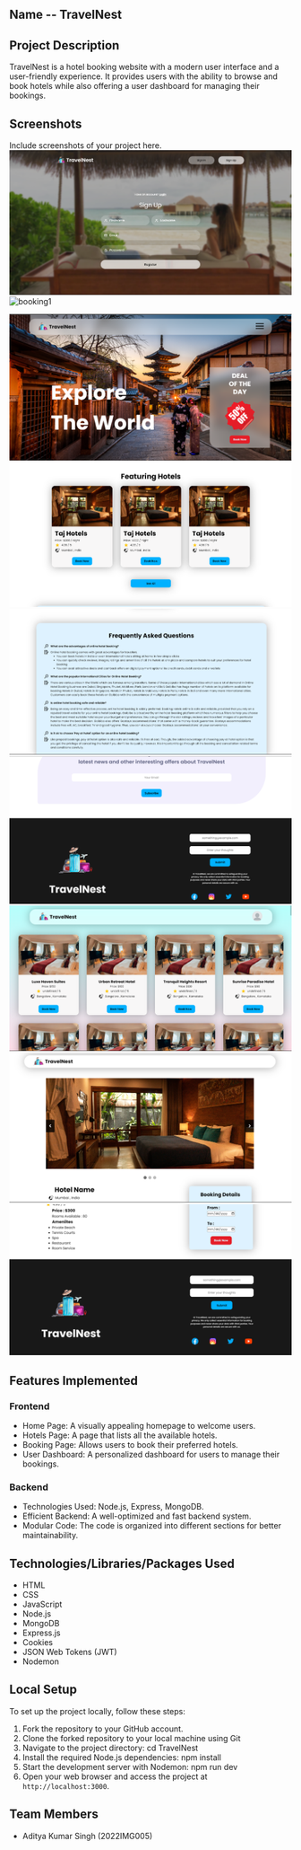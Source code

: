 ## Name -- TravelNest

## Project Description
TravelNest is a hotel booking website with a modern user interface and a user-friendly experience. It provides users with the ability to browse and book hotels while also offering a user dashboard for managing their bookings.

## Screenshots
Include screenshots of your project here.
!["login"](UI/login.png)<img width="916" alt="booking1" src="https://github.com/AdityaKrSingh26/TravelNest/assets/128071145/17d18c3f-91aa-4091-be20-ccd21bf9894b">

![](UI/homepage.png)
![](UI/featured.png)
![](UI/faq.png)
![](UI/footer.png)
![](UI/hotels.png)
![](UI/booking1.png)
![](UI/booking2.png)


## Features Implemented

### Frontend
- Home Page: A visually appealing homepage to welcome users.
- Hotels Page: A page that lists all the available hotels.
- Booking Page: Allows users to book their preferred hotels.
- User Dashboard: A personalized dashboard for users to manage their bookings.

### Backend
- Technologies Used: Node.js, Express, MongoDB.
- Efficient Backend: A well-optimized and fast backend system.
- Modular Code: The code is organized into different sections for better maintainability.

## Technologies/Libraries/Packages Used
- HTML
- CSS
- JavaScript
- Node.js
- MongoDB
- Express.js
- Cookies
- JSON Web Tokens (JWT)
- Nodemon

## Local Setup
To set up the project locally, follow these steps:

1. Fork the repository to your GitHub account.
2. Clone the forked repository to your local machine using Git
3. Navigate to the project directory:
    cd TravelNest
4. Install the required Node.js dependencies:
    npm install
5. Start the development server with Nodemon:
    npm run dev
6. Open your web browser and access the project at `http://localhost:3000`.

## Team Members
- Aditya Kumar Singh (2022IMG005)
